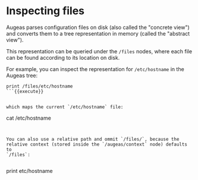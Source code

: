 # Inspecting files


Augeas parses configuration files on disk (also called the "concrete view")
and converts them to a tree representation in memory (called the "abstract
view").

This representation can be queried under the `/files` nodes, where each file
can be found according to its location on disk.

For example, you can inspect the representation for `/etc/hostname` in the
Augeas tree:

```
print /files/etc/hostname
```{{execute}}


which maps the current `/etc/hostname` file:

```
cat /etc/hostname
```{{execute T2}}


You can also use a relative path and ommit `/files/`, because the
relative context (stored inside the `/augeas/context` node) defaults to
`/files`:


```
print etc/hostname
```{{execute}}

